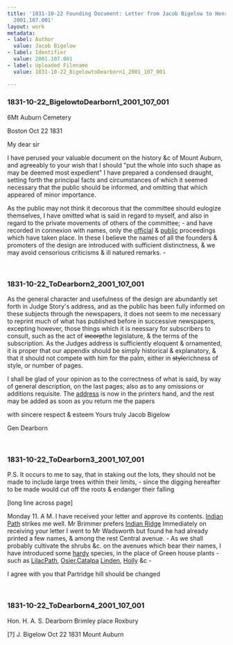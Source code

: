 ```yaml
---
title: '1831-10-22 Founding Document: Letter from Jacob Bigelow to Henry Dearborn,
  2001.107.001'
layout: work
metadata:
- label: Author
  value: Jacob Bigelow
- label: Identifier
  value: 2001.107.001
- label: Uploaded Filename
  value: 1831-10-22_BigelowtoDearborn1_2001_107_001

---
```

<div class="pages">
<div id="page-1797535">
<h3><a name="page-1797535">1831-10-22_BigelowtoDearborn1_2001_107_001</a></h3>
<div class="page-content">
<p>6<span class='line-break'></span>Mt Auburn Cemetery</p>
<p>Boston Oct 22 1831</p>
<p>My dear sir</p>
<p>I have perused your valuable <span class='line-break'> </span>document on the history &amp;c of Mount Auburn,<span class='line-break'> </span>and agreeably to your wish that I should "put <span class='line-break'> </span>the whole into such shape as may be deemed <span class='line-break'> </span>most expedient"  I have prepared a condensed <span class='line-break'> </span>draught, setting forth the principal facts and <span class='line-break'> </span>circumstances of which it seemed necessary that <span class='line-break'> </span>the public should be informed, and omitting <span class='line-break'> </span>that which appeared of minor importance.</p>
<p>As the public may not think it decorous <span class='line-break'> </span>that the committee should eulogize themselves, <span class='line-break'> </span>I have omitted what is said in regard to <span class='line-break'> </span>myself, and also in regard to the private movements <span class='line-break'> </span>of others of the committee; - and have recorded <span class='line-break'> </span>in connexion with names, only the <u>official</u> &amp;<span class='line-break'> </span><u>public</u> proceedings which have taken place.  In these<span class='line-break'> </span>I believe the names of all the founders &amp; promoters <span class='line-break'> </span>of the design are introduced with sufficient <span class='line-break'> </span>distinctness, &amp; we may avoid censorious criticisms <span class='line-break'> </span>&amp; ill natured remarks. -<span class='line-break'> </span></p>
</div>
</div>
<br />
<div id="page-1797536">
<h3><a name="page-1797536">1831-10-22_ToDearborn2_2001_107_001</a></h3>
<div class="page-content">
<p>As the general character and usefulness <span class='line-break'> </span>of the design are abundantly set forth in Judge <span class='line-break'> </span>Story's address, and as the public has been <span class='line-break'> </span>fully informed on these subjects through the <span class='line-break'> </span>newspapers, it does not seem to me necessary to <span class='line-break'> </span>reprint much of what has published before in <span class='line-break'> </span>successive newspapers, excepting however, those things<span class='line-break'> </span>which it is neessary for subscribers to consult, <span class='line-break'> </span>such as the act of <del>incorp</del>the legislature, &amp; the <span class='line-break'> </span>terms of the subscription.  As the Judges address<span class='line-break'> </span>is sufficiently eloquent &amp; ornamented, it is proper <span class='line-break'> </span>that our appendix should be simply historical &amp;<span class='line-break'> </span>explanatory, &amp; that it should not compete with <span class='line-break'> </span>him for the palm, either in <del>style</del>richness of <span class='line-break'> </span>style, or number of pages.</p>
<p>I shall be glad of your opinion as to the <span class='line-break'> </span>correctness of what is said, by way of general <span class='line-break'> </span>description, on the last pages;  also as to any omissions <span class='line-break'> </span>or additions requisite.  The <u>address</u> is now in the <span class='line-break'> </span>printers hand, and the rest may be added as soon <span class='line-break'> </span>as you return me the papers</p>
<p>with sincere respect &amp; esteem<span class='line-break'> </span>Yours truly<span class='line-break'> </span>Jacob Bigelow</p>
<p>Gen Dearborn</p>
</div>
</div>
<br />
<div id="page-1797537">
<h3><a name="page-1797537">1831-10-22_ToDearborn3_2001_107_001</a></h3>
<div class="page-content">
<p>P.S.  It occurs to me to say, that in <span class='line-break'> </span>staking out the lots, they should not be made <span class='line-break'> </span>to include large trees within their limits, -<span class='line-break'> </span>since the digging hereafter to be made would cut <span class='line-break'> </span>off the roots &amp; endanger their falling</p>
<p>[long line across page]</p>
<p>Monday 11. A M.  I have received your letter<span class='line-break'> </span>and approve its contents.  <u>Indian </u><u>Path</u> strikes me well.<span class='line-break'> </span>Mr Brimmer prefers <u>Indian </u><u>Ridge</u><span class='line-break'> </span>Immediately on receiving your letter I went <span class='line-break'> </span>to Mr Wadsworth but found he had already <span class='line-break'> </span>printed a few names, &amp; among the rest<span class='line-break'> </span>Central avenue. - As we shall <span class='line-break'> </span>probably cultivate the shrubs &amp;c. on the <span class='line-break'> </span>avenues which bear their names, I <span class='line-break'> </span>have introduced some <u>hardy</u> species, in <span class='line-break'> </span>the place of Green house plants -<span class='line-break'> </span>such as <u>LilacPath</u>, <u>Osier</u>,<u>Catalpa</u><span class='line-break'> </span><u>Linden</u>, <u>Holly</u> &amp;c -</p>
<p>I agree with you that Partridge hill should be <span class='line-break'> </span>changed</p>
</div>
</div>
<br />
<div id="page-1797538">
<h3><a name="page-1797538">1831-10-22_ToDearborn4_2001_107_001</a></h3>
<div class="page-content">
<p>Hon. H. A. S. Dearborn <span class='line-break'> </span>Brimley place<span class='line-break'> </span>Roxbury</p>
<p>[?] J. Bigelow<span class='line-break'> </span>Oct 22  1831<span class='line-break'> </span>Mount Auburn</p>
</div>
</div>
<br />
</div>
